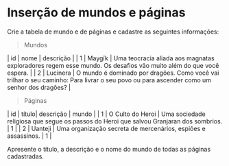 # Inserção de mundos e páginas

Crie a tabela de mundo e de páginas e cadastre as seguintes informações:

>Mundos

| id | nome | descrição |
| 1 | Maygïk | Uma teocracia aliada aos magnatas exploradores regem esse mundo. Os desafios vão muito além do que você espera. |
| 2 | Lucinera | O mundo é dominado por dragões. Como você vai trilhar o seu caminho:  Para livrar o seu povo ou para ascender como um senhor dos dragões? |

> Páginas

| id  | título| descrição | mundo |
| 1	| O Culto do Heroi | Uma sociedade religiosa que segue os passos do Heroi que salvou Granjaran dos sombrios. | 1 |
| 2	| Uanteji | Uma organização secreta de mercenários, espiões e assassinos. | 1 |

Apresente o título, a descrição e o nome do mundo de todas as páginas cadastradas.
